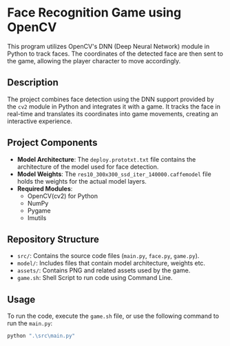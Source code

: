 # Face Recognition Game using OpenCV

This program utilizes OpenCV's DNN (Deep Neural Network) module in Python to track faces. 
The coordinates of the detected face are then sent to the game, allowing the player character to move accordingly.

## Description

The project combines face detection using the DNN support provided by the `cv2` module in Python and integrates it with a game. It tracks the face in real-time and translates its coordinates into game movements, creating an interactive experience.

## Project Components

- **Model Architecture**: The `deploy.prototxt.txt` file contains the architecture of the model used for face detection.
- **Model Weights**: The `res10_300x300_ssd_iter_140000.caffemodel` file holds the weights for the actual model layers.
- **Required Modules**:
  - OpenCV(cv2) for Python
  - NumPy
  - Pygame
  - Imutils

## Repository Structure

- `src/`: Contains the source code files (`main.py`, `face.py`, `game.py`).
- `model/`: Includes files that contain model architecture, weights etc.
- `assets/`: Contains PNG and related assets used by the game.
- `game.sh`: Shell Script to run code using Command Line.

## Usage

To run the code, execute the `game.sh` file, or use the following command to run the `main.py`:

```bash
python ".\src\main.py"
